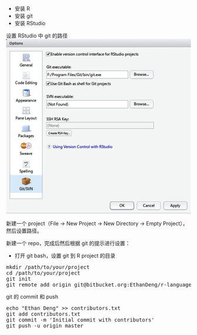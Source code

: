 
+ 安装 R
+ 安装 git
+ 安装 RStudio

设置 RStudio 中 git 的路径
![](configuration.png)

新建一个 project（File -> New Project -> New Directory -> Empty Project），然后设置路径。

新建一个 repo，完成后然后根据 git 的提示进行设置：

+ 打开 git bash，设置 git 到 R project 的目录 
<pre class="lang:git decode:true " >
mkdir /path/to/your/project
cd /path/to/your/project
git init
git remote add origin git@bitbucket.org:EthanDeng/r-language.git
</pre>

git 的 commit 和 push
<pre class="lang:git decode:true " >
echo "Ethan Deng" >> contributors.txt
git add contributors.txt
git commit -m 'Initial commit with contributors'
git push -u origin master
</pre>

 

